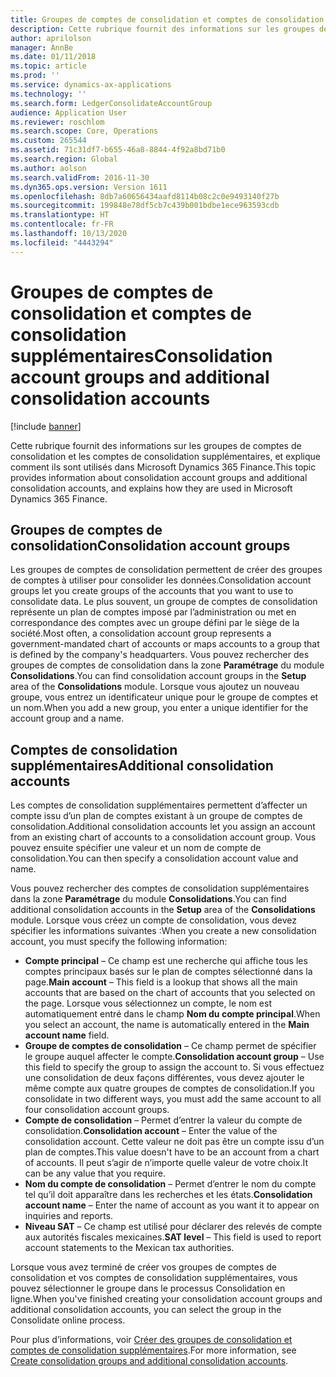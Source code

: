 ```yaml
---
title: Groupes de comptes de consolidation et comptes de consolidation supplémentaires
description: Cette rubrique fournit des informations sur les groupes de comptes de consolidation et les comptes de consolidation supplémentaires, et explique comment ils sont utilisés dans Microsoft Dynamics 365 Finance.
author: aprilolson
manager: AnnBe
ms.date: 01/11/2018
ms.topic: article
ms.prod: ''
ms.service: dynamics-ax-applications
ms.technology: ''
ms.search.form: LedgerConsolidateAccountGroup
audience: Application User
ms.reviewer: roschlom
ms.search.scope: Core, Operations
ms.custom: 265544
ms.assetid: 71c31df7-b655-46a8-8844-4f92a8bd71b0
ms.search.region: Global
ms.author: aolson
ms.search.validFrom: 2016-11-30
ms.dyn365.ops.version: Version 1611
ms.openlocfilehash: 8db7a60656434aafd8114b08c2c0e9493140f27b
ms.sourcegitcommit: 199848e78df5cb7c439b001bdbe1ece963593cdb
ms.translationtype: HT
ms.contentlocale: fr-FR
ms.lasthandoff: 10/13/2020
ms.locfileid: "4443294"
---
```

# <a name="consolidation-account-groups-and-additional-consolidation-accounts"></a><span data-ttu-id="cd71c-103">Groupes de comptes de consolidation et comptes de consolidation supplémentaires</span><span class="sxs-lookup"><span data-stu-id="cd71c-103">Consolidation account groups and additional consolidation accounts</span></span>

[!include [banner](../includes/banner.md)]

<span data-ttu-id="cd71c-104">Cette rubrique fournit des informations sur les groupes de comptes de consolidation et les comptes de consolidation supplémentaires, et explique comment ils sont utilisés dans Microsoft Dynamics 365 Finance.</span><span class="sxs-lookup"><span data-stu-id="cd71c-104">This topic provides information about consolidation account groups and additional consolidation accounts, and explains how they are used in Microsoft Dynamics 365 Finance.</span></span>

<a name="consolidation-account-groups"></a><span data-ttu-id="cd71c-105">Groupes de comptes de consolidation</span><span class="sxs-lookup"><span data-stu-id="cd71c-105">Consolidation account groups</span></span>
----------------------------

<span data-ttu-id="cd71c-106">Les groupes de comptes de consolidation permettent de créer des groupes de comptes à utiliser pour consolider les données.</span><span class="sxs-lookup"><span data-stu-id="cd71c-106">Consolidation account groups let you create groups of the accounts that you want to use to consolidate data.</span></span> <span data-ttu-id="cd71c-107">Le plus souvent, un groupe de comptes de consolidation représente un plan de comptes imposé par l’administration ou met en correspondance des comptes avec un groupe défini par le siège de la société.</span><span class="sxs-lookup"><span data-stu-id="cd71c-107">Most often, a consolidation account group represents a government-mandated chart of accounts or maps accounts to a group that is defined by the company's headquarters.</span></span> <span data-ttu-id="cd71c-108">Vous pouvez rechercher des groupes de comptes de consolidation dans la zone **Paramétrage** du module **Consolidations**.</span><span class="sxs-lookup"><span data-stu-id="cd71c-108">You can find consolidation account groups in the **Setup** area of the **Consolidations** module.</span></span> <span data-ttu-id="cd71c-109">Lorsque vous ajoutez un nouveau groupe, vous entrez un identificateur unique pour le groupe de comptes et un nom.</span><span class="sxs-lookup"><span data-stu-id="cd71c-109">When you add a new group, you enter a unique identifier for the account group and a name.</span></span>

## <a name="additional-consolidation-accounts"></a><span data-ttu-id="cd71c-110">Comptes de consolidation supplémentaires</span><span class="sxs-lookup"><span data-stu-id="cd71c-110">Additional consolidation accounts</span></span>
<span data-ttu-id="cd71c-111">Les comptes de consolidation supplémentaires permettent d’affecter un compte issu d’un plan de comptes existant à un groupe de comptes de consolidation.</span><span class="sxs-lookup"><span data-stu-id="cd71c-111">Additional consolidation accounts let you assign an account from an existing chart of accounts to a consolidation account group.</span></span> <span data-ttu-id="cd71c-112">Vous pouvez ensuite spécifier une valeur et un nom de compte de consolidation.</span><span class="sxs-lookup"><span data-stu-id="cd71c-112">You can then specify a consolidation account value and name.</span></span> 

<span data-ttu-id="cd71c-113">Vous pouvez rechercher des comptes de consolidation supplémentaires dans la zone **Paramétrage** du module **Consolidations**.</span><span class="sxs-lookup"><span data-stu-id="cd71c-113">You can find additional consolidation accounts in the **Setup** area of the **Consolidations** module.</span></span> <span data-ttu-id="cd71c-114">Lorsque vous créez un compte de consolidation, vous devez spécifier les informations suivantes :</span><span class="sxs-lookup"><span data-stu-id="cd71c-114">When you create a new consolidation account, you must specify the following information:</span></span>

-   <span data-ttu-id="cd71c-115">**Compte principal** – Ce champ est une recherche qui affiche tous les comptes principaux basés sur le plan de comptes sélectionné dans la page.</span><span class="sxs-lookup"><span data-stu-id="cd71c-115">**Main account** – This field is a lookup that shows all the main accounts that are based on the chart of accounts that you selected on the page.</span></span> <span data-ttu-id="cd71c-116">Lorsque vous sélectionnez un compte, le nom est automatiquement entré dans le champ **Nom du compte principal**.</span><span class="sxs-lookup"><span data-stu-id="cd71c-116">When you select an account, the name is automatically entered in the **Main account name** field.</span></span>
-   <span data-ttu-id="cd71c-117">**Groupe de comptes de consolidation** – Ce champ permet de spécifier le groupe auquel affecter le compte.</span><span class="sxs-lookup"><span data-stu-id="cd71c-117">**Consolidation account group** – Use this field to specify the group to assign the account to.</span></span> <span data-ttu-id="cd71c-118">Si vous effectuez une consolidation de deux façons différentes, vous devez ajouter le même compte aux quatre groupes de comptes de consolidation.</span><span class="sxs-lookup"><span data-stu-id="cd71c-118">If you consolidate in two different ways, you must add the same account to all four consolidation account groups.</span></span>
-   <span data-ttu-id="cd71c-119">**Compte de consolidation** – Permet d’entrer la valeur du compte de consolidation.</span><span class="sxs-lookup"><span data-stu-id="cd71c-119">**Consolidation account** – Enter the value of the consolidation account.</span></span> <span data-ttu-id="cd71c-120">Cette valeur ne doit pas être un compte issu d’un plan de comptes.</span><span class="sxs-lookup"><span data-stu-id="cd71c-120">This value doesn't have to be an account from a chart of accounts.</span></span> <span data-ttu-id="cd71c-121">Il peut s’agir de n’importe quelle valeur de votre choix.</span><span class="sxs-lookup"><span data-stu-id="cd71c-121">It can be any value that you require.</span></span>
-   <span data-ttu-id="cd71c-122">**Nom du compte de consolidation** – Permet d’entrer le nom du compte tel qu’il doit apparaître dans les recherches et les états.</span><span class="sxs-lookup"><span data-stu-id="cd71c-122">**Consolidation account name** – Enter the name of account as you want it to appear on inquiries and reports.</span></span>
-   <span data-ttu-id="cd71c-123">**Niveau SAT** – Ce champ est utilisé pour déclarer des relevés de compte aux autorités fiscales mexicaines.</span><span class="sxs-lookup"><span data-stu-id="cd71c-123">**SAT level** – This field is used to report account statements to the Mexican tax authorities.</span></span> 

<span data-ttu-id="cd71c-124">Lorsque vous avez terminé de créer vos groupes de comptes de consolidation et vos comptes de consolidation supplémentaires, vous pouvez sélectionner le groupe dans le processus Consolidation en ligne.</span><span class="sxs-lookup"><span data-stu-id="cd71c-124">When you've finished creating your consolidation account groups and additional consolidation accounts, you can select the group in the Consolidate online process.</span></span>


<span data-ttu-id="cd71c-125">Pour plus d’informations, voir [Créer des groupes de consolidation et comptes de consolidation supplémentaires](../general-ledger/tasks/create-consolidation-groups.md).</span><span class="sxs-lookup"><span data-stu-id="cd71c-125">For more information, see [Create consolidation groups and additional consolidation accounts](../general-ledger/tasks/create-consolidation-groups.md).</span></span> 



